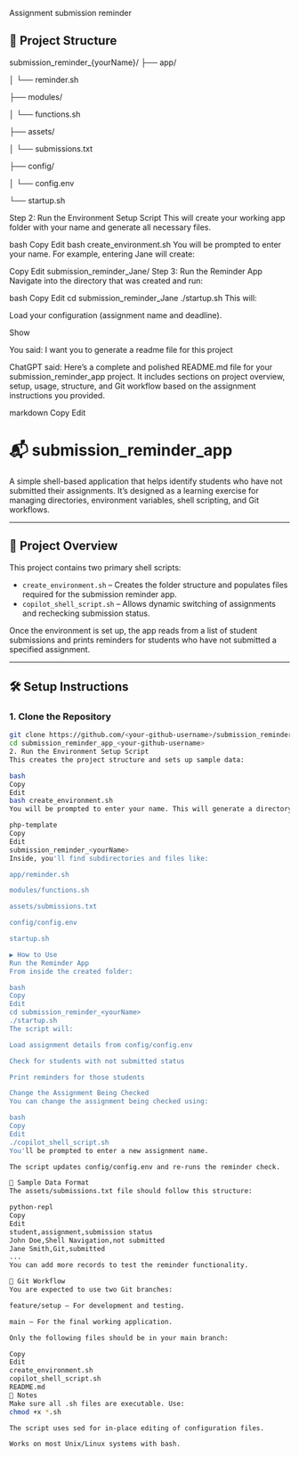 Assignment submission reminder


## 📁 Project Structure

submission_reminder_{yourName}/
├── app/

│ └── reminder.sh

├── modules/

│ └── functions.sh

├── assets/

│ └── submissions.txt

├── config/

│ └── config.env

└── startup.sh

Step 2: Run the Environment Setup Script
This will create your working app folder with your name and generate all necessary files.

bash
Copy
Edit
bash create_environment.sh
You will be prompted to enter your name. For example, entering Jane will create:

Copy
Edit
submission_reminder_Jane/
Step 3: Run the Reminder App
Navigate into the directory that was created and run:

bash
Copy
Edit
cd submission_reminder_Jane
./startup.sh
This will:

Load your configuration (assignment name and deadline).

Show







You said:
I want you to generate a readme file for this project


ChatGPT said:
Here’s a complete and polished README.md file for your submission_reminder_app project. It includes sections on project overview, setup, usage, structure, and Git workflow based on the assignment instructions you provided.

markdown
Copy
Edit
# 📬 submission_reminder_app

A simple shell-based application that helps identify students who have not submitted their assignments. It’s designed as a learning exercise for managing directories, environment variables, shell scripting, and Git workflows.

---

## 📁 Project Overview

This project contains two primary shell scripts:

- `create_environment.sh` – Creates the folder structure and populates files required for the submission reminder app.
- `copilot_shell_script.sh` – Allows dynamic switching of assignments and rechecking submission status.

Once the environment is set up, the app reads from a list of student submissions and prints reminders for students who have not submitted a specified assignment.

---

## 🛠️ Setup Instructions

### 1. Clone the Repository

```bash
git clone https://github.com/<your-github-username>/submission_reminder_app_<your-github-username>.git
cd submission_reminder_app_<your-github-username>
2. Run the Environment Setup Script
This creates the project structure and sets up sample data:

bash
Copy
Edit
bash create_environment.sh
You will be prompted to enter your name. This will generate a directory named:

php-template
Copy
Edit
submission_reminder_<yourName>
Inside, you'll find subdirectories and files like:

app/reminder.sh

modules/functions.sh

assets/submissions.txt

config/config.env

startup.sh

▶️ How to Use
Run the Reminder App
From inside the created folder:

bash
Copy
Edit
cd submission_reminder_<yourName>
./startup.sh
The script will:

Load assignment details from config/config.env

Check for students with not submitted status

Print reminders for those students

Change the Assignment Being Checked
You can change the assignment being checked using:

bash
Copy
Edit
./copilot_shell_script.sh
You'll be prompted to enter a new assignment name.

The script updates config/config.env and re-runs the reminder check.

🧾 Sample Data Format
The assets/submissions.txt file should follow this structure:

python-repl
Copy
Edit
student,assignment,submission status
John Doe,Shell Navigation,not submitted
Jane Smith,Git,submitted
...
You can add more records to test the reminder functionality.

🌿 Git Workflow
You are expected to use two Git branches:

feature/setup – For development and testing.

main – For the final working application.

Only the following files should be in your main branch:

Copy
Edit
create_environment.sh
copilot_shell_script.sh
README.md
📌 Notes
Make sure all .sh files are executable. Use:
chmod +x *.sh

The script uses sed for in-place editing of configuration files.

Works on most Unix/Linux systems with bash.
